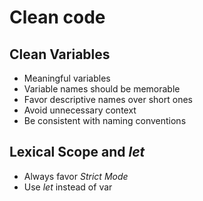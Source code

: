 # Clean code

## Clean Variables

- Meaningful variables
- Variable names should be memorable
- Favor descriptive names over short ones
- Avoid unnecessary context
- Be consistent with naming conventions

## Lexical Scope and _let_

- Always favor _Strict Mode_
- Use _let_ instead of var
